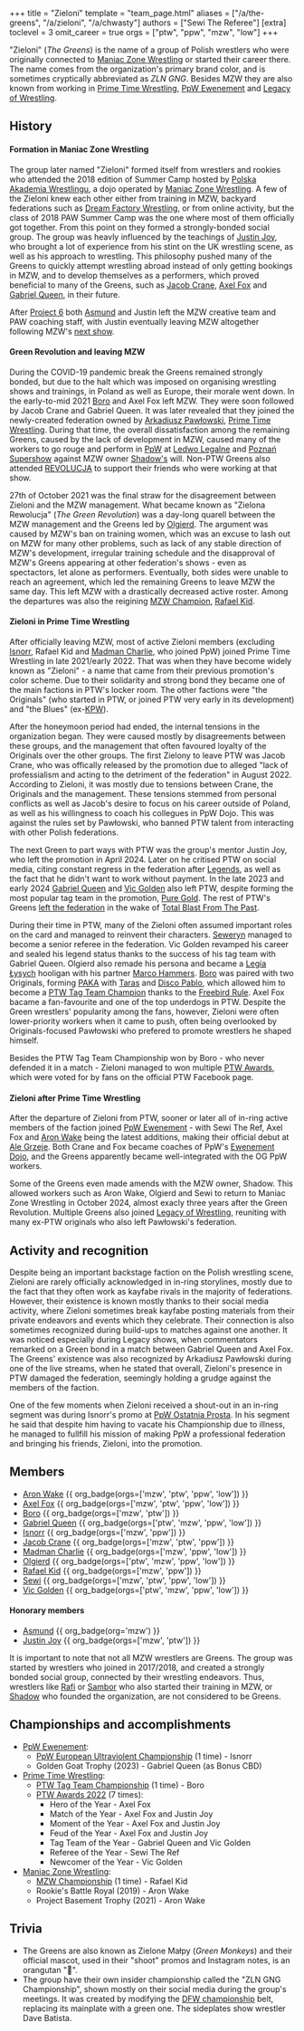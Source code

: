 +++
title = "Zieloni"
template = "team_page.html"
aliases = ["/a/the-greens", "/a/zieloni", "/a/chwasty"]
authors = ["Sewi The Referee"]
[extra]
toclevel = 3
omit_career = true
orgs = ["ptw", "ppw", "mzw", "low"]
+++

"Zieloni" (_The Greens_) is the name of a group of Polish wrestlers who were originally connected to [Maniac Zone Wrestling](@/o/mzw.md) or started their career there. The name comes from the organization's primary brand color, and is sometimes cryptically abbreviated as _ZLN GNG_. Besides MZW they are also known from working in [Prime Time Wrestling](@/o/ptw.md), [PpW Ewenement](@/o/ppw.md) and [Legacy of Wrestling](@/o/low.md). 

## History

#### Formation in Maniac Zone Wrestling

The group later named "Zieloni" formed itself from wrestlers and rookies who attended the 2018 edition of Summer Camp hosted by [Polska Akademia Wrestlingu](@/o/paw.md), a dojo operated by [Maniac Zone Wrestling](@/o/mzw.md). A few of the Zieloni knew each other either from training in MZW, backyard federations such as [Dream Factory Wrestling](@/o/dfw.md), or from online activity, but the class of 2018 PAW Summer Camp was the one where most of them officially got together. From this point on they formed a strongly-bonded social group. The group was heavly influenced by the teachings of [Justin Joy](@/w/justin-joy.md), who brought a lot of experience from his stint on the UK wrestling scene, as well as his approach to wrestling. This philosophy pushed many of the Greens to quickly attempt wrestling abroad instead of only getting bookings in MZW, and to develop themselves as a performers, which proved beneficial to many of the Greens, such as [Jacob Crane](@/w/jacob-crane.md), [Axel Fox](@/w/axel-fox.md) and [Gabriel Queen](@/w/gabriel-queen.md), in their future. 

After [Project 6](@/e/mzw/2019-08-24-mzw-project-6-death-and-glory.md) both [Asmund](@/w/asmund.md) and Justin left the MZW creative team and PAW coaching staff, with Justin eventually leaving MZW altogether following MZW's [next show](@/e/mzw/2020-01-18-mzw-project-7-golden-road.md). 

#### Green Revolution and leaving MZW

During the COVID-19 pandemic break the Greens remained strongly bonded, but due to the halt which was imposed on organising wrestling shows and trainings, in Poland as well as Europe, their morale went down. In the early-to-mid 2021 [Boro](@/w/boro.md) and Axel Fox left MZW. They were soon followed by Jacob Crane and Gabriel Queen. It was later revealed that they joined the newly-created federation owned by [Arkadiusz Pawłowski](@/w/pan-pawlowski.md), [Prime Time Wrestling](@/o/ptw.md). During that time, the overall dissatisfaction among the remaining Greens, caused by the lack of development in MZW, caused many of the workers to go rouge and perform in [PpW](@/o/ppw.md) at [Ledwo Legalne](@/e/ppw/2021-06-12-ppw-ledwo-legalne.md) and [Poznań Supershow](@/e/ppw/2021-07-30-ppw-poznan-supershow.md) against MZW owner [Shadow's](@/w/shadow.md) will. Non-PTW Greens also attended [REVOLUCJA](@/e/ptw/2021-10-09-ptw-1-revolucja.md) to support their friends who were working at that show.

27th of October 2021 was the final straw for the disagreement between Zieloni and the MZW management. What became known as "Zielona Rewolucja" (_The Green Revolution_) was a day-long quarell between the MZW management and the Greens led by [Olgierd](@/w/olgierd.md). The argument was caused by MZW's ban on training women, which was an excuse to lash out on MZW for many other problems, such as lack of any stable direction of MZW's development, irregular training schedule and the disapproval of MZW's Greens appearing at other federation's shows - even as spectactors, let alone as performers. Eventually, both sides were unable to reach an agreement, which led the remaining Greens to leave MZW the same day. This left MZW with a drastically decreased active roster. Among the departures was also the reigining [MZW Champion](@/c/mzw-championship.md), [Rafael Kid](@/w/rafael-kid.md).

#### Zieloni in Prime Time Wrestling

After officially leaving MZW, most of active Zieloni members (excluding [Isnorr](@/w/isnorr.md), Rafael Kid and [Madman Charlie](@/w/madman-charlie.md), who joined PpW) joined Prime Time Wrestling in late 2021/early 2022. That was when they have become widely known as "Zieloni" - a name that came from their previous promotion's color scheme. Due to their solidarity and strong bond they became one of the main factions in PTW's locker room. The other factions were "the Originals" (who started in PTW, or joined PTW very early in its development) and "the Blues" (ex-[KPW](@/o/kpw.md)).

After the honeymoon period had ended, the internal tensions in the organization began. They were caused mostly by disagreements between these groups, and the management that often favoured loyalty of the Originals over the other groups. The first Zielony to leave PTW was Jacob Crane, who was offically released by the promotion due to alleged "lack of professialism and acting to the detriment of the federation" in August 2022. According to Zieloni, it was mostly due to tensions between Crane, the Originals and the management. These tensions stemmed from personal conflicts as well as Jacob's desire to focus on his career outside of Poland, as well as his willingness to coach his collegues in PpW Dojo. This was against the rules set by Pawłowski, who banned PTW talent from interacting with other Polish federations.

The next Green to part ways with PTW was the group's mentor Justin Joy, who left the promotion in April 2024. Later on he critised PTW on social media, citing constant regress in the federation after [Legends](@/e/ptw/2022-11-26-ptw-3-legends.md), as well as the fact that he didn't want to work without payment. In the late 2023 and early 2024 [Gabriel Queen](@/w/gabriel-queen.md) and [Vic Golden](@/w/vic-golden.md) also left PTW, despite forming the most popular tag team in the promotion, [Pure Gold](@/tt/pure-gold.md). The rest of PTW's Greens [left the federation](@/a/ptw-exits.md) in the wake of [Total Blast From The Past](@/e/ptw/2024-05-11-ptw-6.md).

During their time in PTW, many of the Zieloni often assumed important roles on the card and managed to reinvent their characters. [Seweryn](@/w/sedzia-seweryn.md) managed to become a senior referee in the federation. Vic Golden revamped his career and sealed his legend status thanks to the success of his tag team with Gabriel Queen. Olgierd also remade his persona and became a [Legia Łysych](@/tt/legia-lysych.md) hooligan with his partner [Marco Hammers](@/w/marco-hammers.md). [Boro](@/w/boro.md) was paired with two Originals, forming [PAKA](@/tt/paka.md) with [Taras](@/w/taras.md) and [Disco Pablo](@/w/disco-pablo.md), which allowed him to become a [PTW Tag Team Champion](@/c/ptw-tag-team-championship.md) thanks to the [Freebird Rule][freebirds]. Axel Fox bacame a fan-favourite and one of the top underdogs in PTW. Despite the Green wrestlers' popularity among the fans, however, Zieloni were often lower-priority workers when it came to push, often being overlooked by Originals-focused Pawłowski who prefered to promote wrestlers he shaped himself.

Besides the PTW Tag Team Championship won by Boro - who never defended it in a match - Zieloni managed to won multiple [PTW Awards](@/a/ptw-awards-2022.md), which were voted for by fans on the official PTW Facebook page.

#### Zieloni after Prime Time Wrestling

After the departure of Zieloni from PTW, sooner or later all of in-ring active members of the faction joined [PpW Ewenement](@/o/ppw.md) - with Sewi The Ref, Axel Fox and [Aron Wake](@/w/aron-wake.md) being the latest additions, making their official debut at [Ale Grzeje](@/e/ppw/2024-07-13-ppw-ale-grzeje.md). Both Crane and Fox became coaches of PpW's [Ewenement Dojo](@/o/ewenement-dojo.md), and the Greens apparently became well-integrated with the OG PpW workers. 

Some of the Greens even made amends with the MZW owner, Shadow. This allowed workers such as Aron Wake, Olgierd and Sewi to return to Maniac Zone Wrestling in October 2024, almost exacly three years after the Green Revolution. Multiple Greens also joined [Legacy of Wrestling](@/o/low.md), reuniting with many ex-PTW originals who also left Pawłowski's federation.

## Activity and recognition

Despite being an important backstage faction on the Polish wrestling scene, Zieloni are rarely officially acknowledged in in-ring storylines, mostly due to the fact that they often work as kayfabe rivals in the majority of federations. However, their existence is known mostly thanks to their social media activity, where Zieloni sometimes break kayfabe posting materials from their private endeavors and events which they celebrate. Their connection is also sometimes recognized during build-ups to matches against one another. It was noticed especially during Legacy shows, when commentators remarked on a Green bond in a match between Gabriel Queen and Axel Fox. The Greens' existence was also recognized by Arkadiusz Pawłowski during one of the live streams, when he stated that overall, Zieloni's presence in PTW damaged the federation, seemingly holding a grudge against the members of the faction.

One of the few moments when Zieloni received a shout-out in an in-ring segment was during Isnorr's promo at [PpW Ostatnia Prosta](@/e/ppw/2025-04-30-ppw-ostatnia-prosta.md). In his segment he said that despite him having to vacate his Championship due to illness, he managed to fullfill his mission of making PpW a professional federation and bringing his friends, Zieloni, into the promotion.

## Members

* [Aron Wake](@/w/aron-wake.md) {{ org_badge(orgs=['mzw', 'ptw', 'ppw', 'low']) }}
* [Axel Fox](@/w/axel-fox.md) {{ org_badge(orgs=['mzw', 'ptw', 'ppw', 'low']) }}
* [Boro](@/w/boro.md) {{ org_badge(orgs=['mzw', 'ptw']) }}
* [Gabriel Queen](@/w/gabriel-queen.md) {{ org_badge(orgs=['ptw', 'mzw', 'ppw', 'low']) }}
* [Isnorr](@/w/isnorr.md) {{ org_badge(orgs=['mzw', 'ppw']) }}
* [Jacob Crane](@/w/jacob-crane.md) {{ org_badge(orgs=['mzw', 'ptw', 'ppw']) }}
* [Madman Charlie](@/w/madman-charlie.md) {{ org_badge(orgs=['mzw', 'ppw', 'low']) }}
* [Olgierd](@/w/olgierd.md) {{ org_badge(orgs=['ptw', 'mzw', 'ppw', 'low']) }}
* [Rafael Kid](@/w/rafael-kid.md) {{ org_badge(orgs=['mzw', 'ppw']) }}
* [Sewi](@/w/sedzia-seweryn.md) {{ org_badge(orgs=['mzw', 'ptw', 'ppw', 'low']) }}
* [Vic Golden](@/w/vic-golden.md) {{ org_badge(orgs=['ptw', 'mzw', 'ppw', 'low']) }}

#### Honorary members
* [Asmund](@/w/asmund.md) {{ org_badge(org='mzw') }} 
* [Justin Joy](@/w/justin-joy.md)  {{ org_badge(orgs=['mzw', 'ptw']) }} 

It is important to note that not all MZW wrestlers are Greens. The group was started by wrestlers who joined in 2017/2018, and created a strongly bonded social group, connected by their wrestling endeavors. Thus, wrestlers like [Rafi](@/w/rafi.md) or [Sambor](@/w/sambor.md) who also started their training in MZW, or [Shadow](@/w/shadow.md) who founded the organization, are not considered to be Greens.

## Championships and accomplishments

* [PpW Ewenement](@/o/ppw.md):
  - [PpW European Ultraviolent Championship](@/c/ppw-european-ultraviolent-championship.md) (1 time) - Isnorr
  - Golden Goat Trophy (2023) - Gabriel Queen (as Bonus CBD)
* [Prime Time Wrestling](@/o/ptw.md):
  - [PTW Tag Team Championship](@/c/ptw-tag-team-championship.md) (1 time) - Boro
  - [PTW Awards 2022](@/a/ptw-awards-2022.md) (7 times):
    * Hero of the Year - Axel Fox
    * Match of the Year - Axel Fox and Justin Joy
    * Moment of the Year - Axel Fox and Justin Joy
    * Feud of the Year - Axel Fox and Justin Joy
    * Tag Team of the Year - Gabriel Queen and Vic Golden 
    * Referee of the Year - Sewi The Ref
    * Newcomer of the Year - Vic Golden
* [Maniac Zone Wrestling](@/o/mzw.md):
  - [MZW Championship](@/c/mzw-championship.md) (1 time) - Rafael Kid
  - Rookie's Battle Royal (2019) - Aron Wake
  - Project Basement Trophy (2021) - Aron Wake

## Trivia

* The Greens are also known as Zielone Małpy (_Green Monkeys_) and their official mascot, used in their "shoot" promos and Instagram notes, is an orangutan "🦧".
* The group have their own insider championship called the "ZLN GNG Championship", shown mostly on their social media during the group's meetings. It was created by modifying the [DFW championship](@/c/dfw-championship.md) belt, replacing its mainplate with a green one. The sideplates show wrestler Dave Batista.

[freebirds]: https://en.wikipedia.org/wiki/Fabulous_Freebirds#Freebird_Rule

